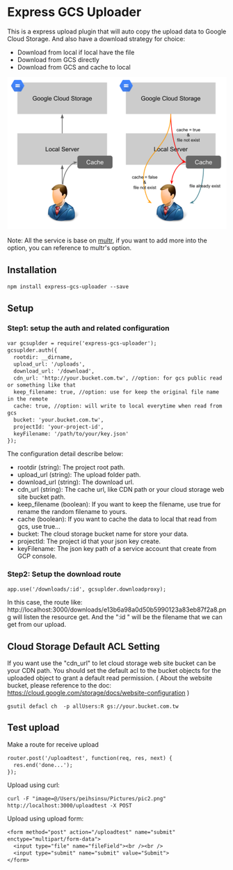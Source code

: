 # Express GCS Uploader

This is a express upload plugin that will auto copy the upload data to Google Cloud Storage. And also have a download strategy for choice: 

* Download from local if local have the file
* Download from GCS directly
* Download from GCS and cache to local

![Express GCS Uploader](images/express-gcs-uploader.png)

Note: All the service is base on [multr](https://github.com/expressjs/multer), if you want to add more into the option, you can reference to multr's option.

## Installation

```
npm install express-gcs-uploader --save
```

## Setup

### Step1: setup the auth and related configuration

```
var gcsuplder = require('express-gcs-uploader');
gcsuplder.auth({
  rootdir: __dirname,
  upload_url: '/uploads',
  download_url: '/download',
  cdn_url: 'http://your.bucket.com.tw', //option: for gcs public read or something like that
  keep_filename: true, //option: use for keep the original file name in the remote
  cache: true, //option: will write to local everytime when read from gcs
  bucket: 'your.bucket.com.tw',
  projectId: 'your-project-id',
  keyFilename: '/path/to/your/key.json'
});
```

The configuration detail describe below: 

* rootdir (string): The project root path.
* upload_url (string): The upload folder path.
* download_url (string): The download url.
* cdn_url (string): The cache url, like CDN path or your cloud storage web site bucket path.
* keep_filename (boolean): If you want to keep the filename, use true for rename the random filename to yours. 
* cache (boolean): If you want to cache the data to local that read from gcs, use true...
* bucket: The cloud storage bucket name for store your data.
* projectId: The project id that your json key create.
* keyFilename: The json key path of a service account that create from GCP console.

### Step2: Setup the download route

```
app.use('/downloads/:id', gcsuplder.downloadproxy);
```

In this case, the route like: http://localhost:3000/downloads/e13b6a98a0d50b5990123a83eb87f2a8.png will listen the resource get. And the ":id " will be the filename that we can get from our upload.

## Cloud Storage Default ACL Setting

If you want use the "cdn_url" to let cloud storage web site bucket can be your CDN path. You should set the default acl to the bucket objects for the uploaded object to grant a default read permission. ( About the website bucket, please reference to the doc: https://cloud.google.com/storage/docs/website-configuration )

```
gsutil defacl ch  -p allUsers:R gs://your.bucket.com.tw
```

## Test upload

Make a route for receive upload

```
router.post('/uploadtest', function(req, res, next) {
  res.end('done...');
});
```

Upload using curl:

```
curl -F "image=@/Users/peihsinsu/Pictures/pic2.png" http://localhost:3000/uploadtest -X POST
```

Upload using upload form:

```
<form method="post" action="/uploadtest" name="submit" enctype="multipart/form-data">
  <input type="file" name="fileField"><br /><br />
  <input type="submit" name="submit" value="Submit">
</form>
```
